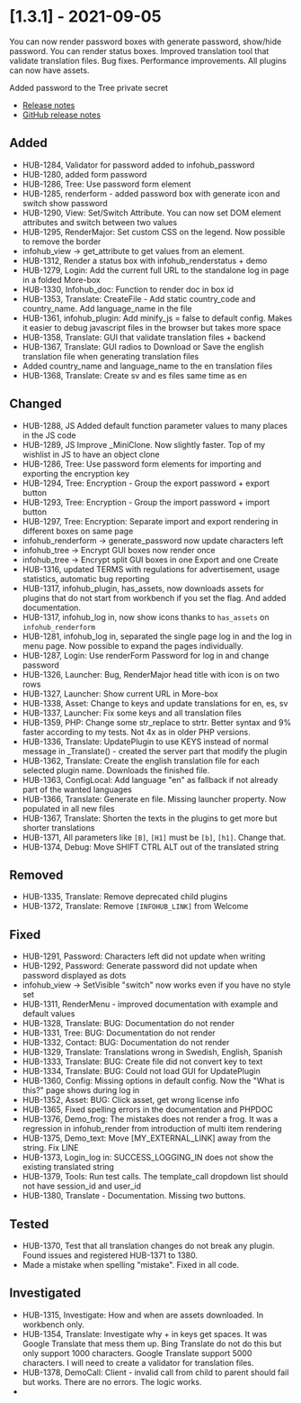 # [1.3.1] - 2021-09-05

You can now render password boxes with generate password, show/hide password. You can render status boxes.
Improved translation tool that validate translation files.
Bug fixes. Performance improvements. All plugins can now have assets. 

Added password to the Tree private secret

* [Release notes](main,release_v1_v1v3_v1v3v1)
* [GitHub release notes](https://github.com/peterlembke/infohub/releases/tag/v1.3.1)

## Added
* HUB-1284, Validator for password added to infohub_password
* HUB-1280, added form password
* HUB-1286, Tree: Use password form element
* HUB-1285, renderform - added password box with generate icon and switch show password
* HUB-1290, View: Set/Switch Attribute. You can now set DOM element attributes and switch between two values
* HUB-1295, RenderMajor: Set custom CSS on the legend. Now possible to remove the border
* infohub_view -> get_attribute to get values from an element.
* HUB-1312, Render a status box with infohub_renderstatus + demo
* HUB-1279, Login: Add the current full URL to the standalone log in page in a folded More-box
* HUB-1330, Infohub_doc: Function to render doc in box id
* HUB-1353, Translate: CreateFile - Add static country_code and country_name. Add language_name in the file
* HUB-1361, infohub_plugin: Add minify_js = false to default config. Makes it easier to debug javascript files in the browser but takes more space
* HUB-1358, Translate: GUI that validate translation files + backend
* HUB-1367, Translate: GUI radios to Download or Save the english translation file when generating translation files
* Added country_name and language_name to the en translation files
* HUB-1368, Translate: Create sv and es files same time as en

## Changed
* HUB-1288, JS Added default function parameter values to many places in the JS code
* HUB-1289, JS Improve _MiniClone. Now slightly faster. Top of my wishlist in JS to have an object clone
* HUB-1286, Tree: Use password form elements for importing and exporting the encryption key
* HUB-1294, Tree: Encryption - Group the export password + export button
* HUB-1293, Tree: Encryption - Group the import password + import button
* HUB-1297, Tree: Encryption: Separate import and export rendering in different boxes on same page
* infohub_renderform -> generate_password now update characters left
* infohub_tree -> Encrypt GUI boxes now render once
* infohub_tree -> Encrypt split GUI boxes in one Export and one Create
* HUB-1316, updated TERMS with regulations for advertisement, usage statistics, automatic bug reporting
* HUB-1317, infohub_plugin, has_assets, now downloads assets for plugins that do not start from workbench if you set the flag. And added documentation.
* HUB-1317, infohub_log in, now show icons thanks to `has_assets` on `infohub_renderform`
* HUB-1281, infohub_log in, separated the single page log in and the log in menu page. Now possible to expand the pages individually.
* HUB-1287, Login: Use renderForm Password for log in and change password
* HUB-1326, Launcher: Bug, RenderMajor head title with icon is on two rows
* HUB-1327, Launcher: Show current URL in More-box
* HUB-1338, Asset: Change to keys and update translations for en, es, sv
* HUB-1337, Launcher: Fix some keys and all translation files
* HUB-1359, PHP: Change some str_replace to strtr. Better syntax and 9% faster according to my tests. Not 4x as in older PHP versions.
* HUB-1336, Translate: UpdatePlugin to use KEYS instead of normal message in _Translate() - created the server part that modify the plugin
* HUB-1362, Translate: Create the english translation file for each selected plugin name. Downloads the finished file.
* HUB-1363, ConfigLocal: Add language "en" as fallback if not already part of the wanted languages
* HUB-1366, Translate: Generate en file. Missing launcher property. Now populated in all new files
* HUB-1367, Translate: Shorten the texts in the plugins to get more but shorter translations
* HUB-1371, All parameters like `[B]`, `[H1]` must be `[b]`, `[h1]`. Change that.
* HUB-1374, Debug: Move SHIFT CTRL ALT out of the translated string

## Removed
* HUB-1335, Translate: Remove deprecated child plugins
* HUB-1372, Translate: Remove `[INFOHUB_LINK]` from Welcome
 
## Fixed
* HUB-1291, Password: Characters left did not update when writing
* HUB-1292, Password: Generate password did not update when password displayed as dots
* infohub_view -> SetVisible "switch" now works even if you have no style set
* HUB-1311, RenderMenu - improved documentation with example and default values
* HUB-1328, Translate: BUG: Documentation do not render
* HUB-1331, Tree: BUG: Documentation do not render
* HUB-1332, Contact: BUG: Documentation do not render
* HUB-1329, Translate: Translations wrong in Swedish, English, Spanish
* HUB-1333, Translate: BUG: Create file did not convert key to text
* HUB-1334, Translate: BUG: Could not load GUI for UpdatePlugin
* HUB-1360, Config: Missing options in default config. Now the "What is this?" page shows during log in
* HUB-1352, Asset: BUG: Click asset, get wrong license info
* HUB-1365, Fixed spelling errors in the documentation and PHPDOC
* HUB-1376, Demo_frog: The mistakes does not render a frog. It was a regression in infohub_render from introduction of multi item rendering
* HUB-1375, Demo_text: Move [MY_EXTERNAL_LINK] away from the string. Fix LINE
* HUB-1373, Login_log in: SUCCESS_LOGGING_IN does not show the existing translated string
* HUB-1379, Tools: Run test calls. The template_call dropdown list should not have session_id and user_id
* HUB-1380, Translate - Documentation. Missing two buttons.

## Tested
* HUB-1370, Test that all translation changes do not break any plugin. Found issues and registered HUB-1371 to 1380.
* Made a mistake when spelling "mistake". Fixed in all code.

## Investigated
* HUB-1315, Investigate: How and when are assets downloaded. In workbench only.
* HUB-1354, Translate: Investigate why + in keys get spaces. It was Google Translate that mess them up. Bing Translate do not do this but only support 1000 characters. Google Translate support 5000 characters. I will need to create a validator for translation files.
* HUB-1378, DemoCall: Client - invalid call from child to parent should fail but works. There are no errors. The logic works.
* 